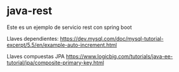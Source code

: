 # java-rest
Este es un ejemplo de servicio rest con spring boot

Llaves dependientes:
https://dev.mysql.com/doc/mysql-tutorial-excerpt/5.5/en/example-auto-increment.html

Llaves compuestas JPA
https://www.logicbig.com/tutorials/java-ee-tutorial/jpa/composite-primary-key.html
